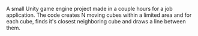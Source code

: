 A small Unity game engine project made in a couple hours for a job application. The code creates N moving cubes within a limited area and for each cube, finds it's closest neighboring cube and draws a line between them.
